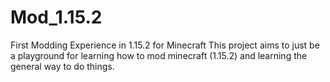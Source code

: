 # Mod_1.15.2
First Modding Experience in 1.15.2 for Minecraft
This project aims to just be a playground for learning how to mod minecraft (1.15.2) and learning the general way to do things.

